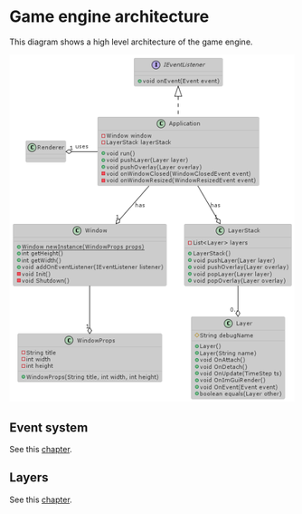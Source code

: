# Game engine architecture

This diagram shows a high level architecture of the game engine.

![Diagram](./diagrams/architecture.png)

## Event system

See this [chapter](./event_system.md).

## Layers

See this [chapter](./layers.md).
